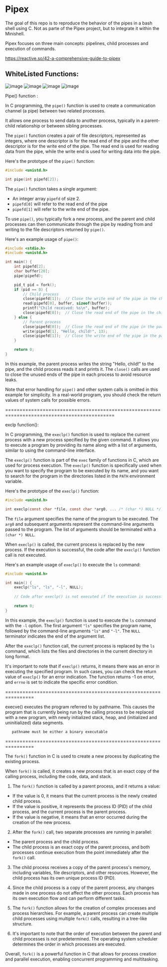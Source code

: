 # Pipex
The goal of this repo is to reproduce the behavior of the pipes in a bash shell using C. Not as parte of the Pipex project, but to integrate it within the Minishell.

Pipex focuses on three main concepts: pipelines, child processes and execution of commands.

https://reactive.so/42-a-comprehensive-guide-to-pipex


## WhiteListed Functions:

![image](https://github.com/izzypt/Pipex/assets/73948790/cb6cf7c8-4368-4fc1-a6b1-e9a7867ab4b2)
![image](https://github.com/izzypt/Pipex/assets/73948790/1f9fad82-c68f-4c98-a646-7fa7c23a5d14)
![image](https://github.com/izzypt/Pipex/assets/73948790/e9486474-3b6b-48fc-af33-60948c08c72a)
![image](https://github.com/izzypt/Pipex/assets/73948790/920e358f-64a0-42f1-a47d-01cf0115100a)



Pipe() function :

In C programming, the `pipe()` function is used to create a communication channel (a pipe) between two related processes. 

It allows one process to send data to another process, typically in a parent-child relationship or between sibling processes.

The `pipe()` function creates a pair of file descriptors, represented as integers, where one descriptor is for the read end of the pipe and the other descriptor is for the write end of the pipe. The read end is used for reading data from the pipe, while the write end is used for writing data into the pipe.

Here's the prototype of the `pipe()` function:

```c
#include <unistd.h>

int pipe(int pipefd[2]);
```

The `pipe()` function takes a single argument: 
- An integer array `pipefd` of size 2. 
- `pipefd[0]` will refer to the read end of the pipe
- `pipefd[1]` will refer to the write end of the pipe.

To use `pipe()`, you typically fork a new process, and the parent and child processes can then communicate through the pipe by reading from and writing to the file descriptors returned by `pipe()`.

Here's an example usage of `pipe()`:

```c
#include <stdio.h>
#include <unistd.h>

int main() {
    int pipefd[2];
    char buffer[20];
    pipe(pipefd);

    pid_t pid = fork();
    if (pid == 0) {
        // Child process
        close(pipefd[1]);  // Close the write end of the pipe in the child
        read(pipefd[0], buffer, sizeof(buffer));
        printf("Child received: %s\n", buffer);
        close(pipefd[0]);  // Close the read end of the pipe in the child
    } else {
        // Parent process
        close(pipefd[0]);  // Close the read end of the pipe in the parent
        write(pipefd[1], "Hello, child!", 13);
        close(pipefd[1]);  // Close the write end of the pipe in the parent
    }

    return 0;
}
```

In this example, the parent process writes the string "Hello, child!" to the pipe, and the child process reads it and prints it. The `close()` calls are used to close the unused ends of the pipe in each process to avoid resource leaks.

Note that error handling for `pipe()` and other system calls is omitted in this example for simplicity. In a real-world program, you should check the return values of system calls for possible errors.


============================================================================================

exclp function():

In C programming, the `execlp()` function is used to replace the current process with a new process specified by the given command. It allows you to execute a program by providing its name along with a list of arguments, similar to using the command-line interface.

The `execlp()` function is part of the `exec` family of functions in C, which are used for process execution. 
The `execlp()` function is specifically used when you want to specify the program to be executed by its name, and you want to search for the program in the directories listed in the `PATH` environment variable.

Here's the prototype of the `execlp()` function:

```c
#include <unistd.h>

int execlp(const char *file, const char *arg0, ... /* (char *) NULL */);
```

The `file` argument specifies the name of the program to be executed. The `arg0` and subsequent arguments represent the command-line arguments passed to the program. The list of arguments should be terminated with a `(char *) NULL`.

When `execlp()` is called, the current process is replaced by the new process. If the execution is successful, the code after the `execlp()` function call is not executed.

Here's an example usage of `execlp()` to execute the `ls` command:

```c
#include <unistd.h>

int main() {
    execlp("ls", "ls", "-l", NULL);
    
    // Code after execlp() is not executed if the execution is successful
    
    return 0;
}
```

In this example, the `execlp()` function is used to execute the `ls` command with the `-l` option. The first argument `"ls"` specifies the program name, followed by the command-line arguments `"ls"` and `"-l"`. The `NULL` terminator indicates the end of the argument list.

After the `execlp()` function call, the current process is replaced by the `ls` command, which lists the files and directories in the current directory in long format.

It's important to note that if `execlp()` returns, it means there was an error in executing the specified program. In such cases, you can check the return value of `execlp()` for an error indication. The function returns -1 on error, and `errno` is set to indicate the specific error condition.

================================================================

execve() executes the program referred to by pathname.  This
       causes the program that is currently being run by the calling
       process to be replaced with a new program, with newly initialized
       stack, heap, and (initialized and uninitialized) data segments.

       pathname must be either a binary executable

================================================================

The `fork()` function in C is used to create a new process by duplicating the existing process. 

When `fork()` is called, it creates a new process that is an exact copy of the calling process, including the code, data, and stack.


1. The `fork()` function is called by a parent process, and it returns a value: 
  - If the value is 0, it means that the current process is the newly created child process. 
  - If the value is positive, it represents the process ID (PID) of the child process, and the current process is the parent process.
  - If the value is negative, it means that an error occurred during the creation of the new process. 

2. After the `fork()` call, two separate processes are running in parallel: 
  - The parent process and the child process. 
  - The child process is an exact copy of the parent process, and both processes continue execution from the point immediately after the `fork()` call.

3. The child process receives a copy of the parent process's memory, including variables, file descriptors, and other resources. However, the child process has its own unique process ID (PID).

4. Since the child process is a copy of the parent process, any changes made in one process do not affect the other process. Each process has its own execution flow and can perform different tasks.

5. The `fork()` function allows for the creation of complex processes and process hierarchies. For example, a parent process can create multiple child processes using multiple `fork()` calls, resulting in a tree-like structure.

6. It's important to note that the order of execution between the parent and child processes is not predetermined. The operating system scheduler determines the order in which processes are executed.

Overall, `fork()` is a powerful function in C that allows for process creation and parallel execution, enabling concurrent programming and multitasking.
